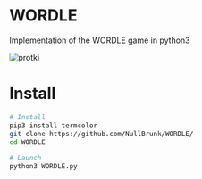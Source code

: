# WORDLE
Implementation of the WORDLE game in python3

![protki](https://user-images.githubusercontent.com/106782577/203380202-6926ae84-a82f-4a4c-8445-4b2665572db3.png)

# Install 

```bash
# Install
pip3 install termcolor
git clone https://github.com/NullBrunk/WORDLE/
cd WORDLE

# Launch
python3 WORDLE.py
```
